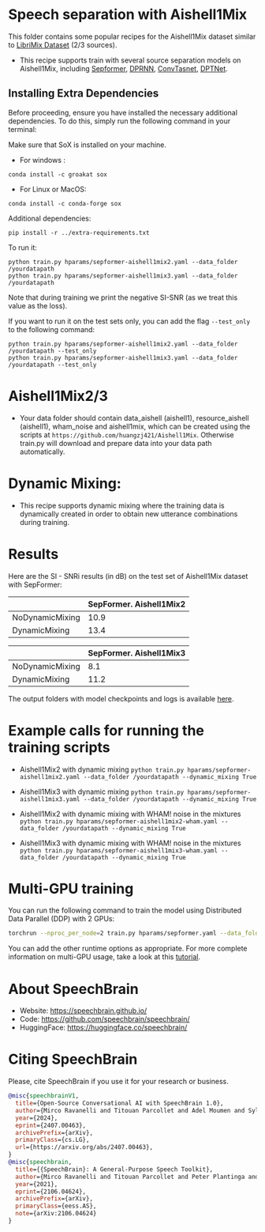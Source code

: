 # Speech separation with Aishell1Mix
This folder contains some popular recipes for the Aishell1Mix dataset similar to [LibriMix Dataset](https://arxiv.org/pdf/2005.11262.pdf) (2/3 sources).

* This recipe supports train with several source separation models on Aishell1Mix, including [Sepformer](https://arxiv.org/abs/2010.13154), [DPRNN](https://arxiv.org/abs/1910.06379), [ConvTasnet](https://arxiv.org/abs/1809.07454), [DPTNet](https://arxiv.org/abs/2007.13975).

## Installing Extra Dependencies

Before proceeding, ensure you have installed the necessary additional dependencies. To do this, simply run the following command in your terminal:


Make sure that SoX is installed on your machine.

* For windows :
```
conda install -c groakat sox
```
* For Linux or MacOS:
```
conda install -c conda-forge sox
```
Additional dependencies:
```
pip install -r ../extra-requirements.txt
```

To run it:

```shell
python train.py hparams/sepformer-aishell1mix2.yaml --data_folder /yourdatapath
python train.py hparams/sepformer-aishell1mix3.yaml --data_folder /yourdatapath
```
Note that during training we print the negative SI-SNR (as we treat this value as the loss).

If you want to run it on the test sets only, you can add the flag `--test_only` to the following command:

```shell
python train.py hparams/sepformer-aishell1mix2.yaml --data_folder /yourdatapath --test_only
python train.py hparams/sepformer-aishell1mix3.yaml --data_folder /yourdatapath --test_only
```

# Aishell1Mix2/3
* Your data folder should contain data_aishell (aishell1), resource_aishell (aishell1), wham_noise and aishell1mix, which can be created using the scripts at `https://github.com/huangzj421/Aishell1Mix`. Otherwise train.py will download and prepare data into your data path automatically.


# Dynamic Mixing:

* This recipe supports dynamic mixing where the training data is dynamically created in order to obtain new utterance combinations during training.

# Results

Here are the SI - SNRi results (in dB) on the test set of Aishell1Mix dataset with SepFormer:

| | SepFormer. Aishell1Mix2 |
| --- | --- |
| NoDynamicMixing | 10.9 |
| DynamicMixing | 13.4 |


| | SepFormer. Aishell1Mix3 |
| --- | --- |
| NoDynamicMixing | 8.1 |
| DynamicMixing | 11.2 |

The output folders with model checkpoints and logs is available [here](https://www.dropbox.com/sh/6x9356yuybj8lue/AABPlpS03Vcci_E3jA69oKoXa?dl=0).

# Example calls for running the training scripts

* Aishell1Mix2 with dynamic mixing `python train.py hparams/sepformer-aishell1mix2.yaml --data_folder /yourdatapath --dynamic_mixing True`

* Aishell1Mix3 with dynamic mixing `python train.py hparams/sepformer-aishell1mix3.yaml --data_folder /yourdatapath --dynamic_mixing True`

* Aishell1Mix2 with dynamic mixing with WHAM! noise in the mixtures `python train.py hparams/sepformer-aishell1mix2-wham.yaml --data_folder /yourdatapath --dynamic_mixing True`

* Aishell1Mix3 with dynamic mixing with WHAM! noise in the mixtures `python train.py hparams/sepformer-aishell1mix3-wham.yaml --data_folder /yourdatapath --dynamic_mixing True`

# Multi-GPU training

You can run the following command to train the model using Distributed Data Parallel (DDP) with 2 GPUs:

```bash
torchrun --nproc_per_node=2 train.py hparams/sepformer.yaml --data_folder /yourdatapath
```
You can add the other runtime options as appropriate. For more complete information on multi-GPU usage, take a look at this [tutorial](https://colab.research.google.com/drive/13pBUacPiotw1IvyffvGZ-HrtBr9T6l15).


# **About SpeechBrain**
- Website: https://speechbrain.github.io/
- Code: https://github.com/speechbrain/speechbrain/
- HuggingFace: https://huggingface.co/speechbrain/


# **Citing SpeechBrain**
Please, cite SpeechBrain if you use it for your research or business.

```bibtex
@misc{speechbrainV1,
  title={Open-Source Conversational AI with SpeechBrain 1.0},
  author={Mirco Ravanelli and Titouan Parcollet and Adel Moumen and Sylvain de Langen and Cem Subakan and Peter Plantinga and Yingzhi Wang and Pooneh Mousavi and Luca Della Libera and Artem Ploujnikov and Francesco Paissan and Davide Borra and Salah Zaiem and Zeyu Zhao and Shucong Zhang and Georgios Karakasidis and Sung-Lin Yeh and Pierre Champion and Aku Rouhe and Rudolf Braun and Florian Mai and Juan Zuluaga-Gomez and Seyed Mahed Mousavi and Andreas Nautsch and Xuechen Liu and Sangeet Sagar and Jarod Duret and Salima Mdhaffar and Gaelle Laperriere and Mickael Rouvier and Renato De Mori and Yannick Esteve},
  year={2024},
  eprint={2407.00463},
  archivePrefix={arXiv},
  primaryClass={cs.LG},
  url={https://arxiv.org/abs/2407.00463},
}
@misc{speechbrain,
  title={{SpeechBrain}: A General-Purpose Speech Toolkit},
  author={Mirco Ravanelli and Titouan Parcollet and Peter Plantinga and Aku Rouhe and Samuele Cornell and Loren Lugosch and Cem Subakan and Nauman Dawalatabad and Abdelwahab Heba and Jianyuan Zhong and Ju-Chieh Chou and Sung-Lin Yeh and Szu-Wei Fu and Chien-Feng Liao and Elena Rastorgueva and François Grondin and William Aris and Hwidong Na and Yan Gao and Renato De Mori and Yoshua Bengio},
  year={2021},
  eprint={2106.04624},
  archivePrefix={arXiv},
  primaryClass={eess.AS},
  note={arXiv:2106.04624}
}
```
